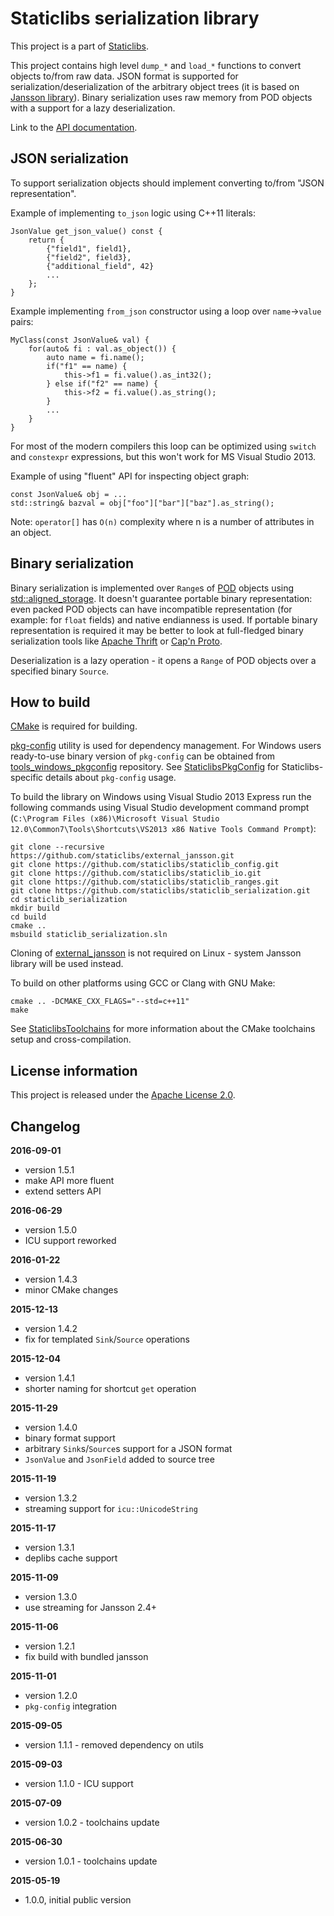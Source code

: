 Staticlibs serialization library
================================

This project is a part of [Staticlibs](http://staticlibs.net/).

This project contains high level `dump_*` and `load_*` functions to convert 
objects to/from raw data. JSON format is supported for serialization/deserialization of the
arbitrary object trees (it is based on [Jansson library](https://github.com/akheron/jansson)).
Binary serialization uses raw memory from POD objects with a support for a lazy deserialization.

Link to the [API documentation](http://staticlibs.github.io/staticlib_serialization/docs/html/namespacestaticlib_1_1serialization.html).

JSON serialization
------------------

To support serialization objects should implement converting to/from "JSON representation".

Example of implementing `to_json` logic using C++11 literals:

    JsonValue get_json_value() const {
        return {
            {"field1", field1},
            {"field2", field3},
            {"additional_field", 42}
            ...
        };
    }

Example implementing `from_json` constructor using a loop over `name`->`value` pairs:

    MyClass(const JsonValue& val) {
        for(auto& fi : val.as_object()) {
            auto name = fi.name();
            if("f1" == name) {
                this->f1 = fi.value().as_int32();
            } else if("f2" == name) {
                this->f2 = fi.value().as_string();
            }
            ...
        }
    }

For most of the modern compilers this loop can be optimized using `switch` and `constexpr`
expressions, but this won't work for MS Visual Studio 2013.

Example of using "fluent" API for inspecting object graph:

    const JsonValue& obj = ...
    std::string& bazval = obj["foo"]["bar"]["baz"].as_string();

Note: `operator[]` has `O(n)` complexity where n is a number of attributes in an object.

Binary serialization
--------------------

Binary serialization is implemented over `Range`s of [POD](http://en.cppreference.com/w/cpp/concept/PODType) 
objects using [std::aligned_storage](http://en.cppreference.com/w/cpp/types/aligned_storage). It doesn't
guarantee portable binary representation: even packed POD objects can have incompatible representation
(for example: for `float` fields) and native endianness is used. If portable binary representation is
required it may be better to look at full-fledged binary serialization tools like 
[Apache Thrift](https://thrift.apache.org/) or [Cap'n Proto](https://capnproto.org/).

Deserialization is a lazy operation - it opens a `Range` of POD objects over a specified binary `Source`.

How to build
------------

[CMake](http://cmake.org/) is required for building.

[pkg-config](http://www.freedesktop.org/wiki/Software/pkg-config/) utility is used for dependency management.
For Windows users ready-to-use binary version of `pkg-config` can be obtained from [tools_windows_pkgconfig](https://github.com/staticlibs/tools_windows_pkgconfig) repository.
See [StaticlibsPkgConfig](https://github.com/staticlibs/wiki/wiki/StaticlibsPkgConfig) for Staticlibs-specific details about `pkg-config` usage.

To build the library on Windows using Visual Studio 2013 Express run the following commands using
Visual Studio development command prompt 
(`C:\Program Files (x86)\Microsoft Visual Studio 12.0\Common7\Tools\Shortcuts\VS2013 x86 Native Tools Command Prompt`):

    git clone --recursive https://github.com/staticlibs/external_jansson.git
    git clone https://github.com/staticlibs/staticlib_config.git
    git clone https://github.com/staticlibs/staticlib_io.git
    git clone https://github.com/staticlibs/staticlib_ranges.git
    git clone https://github.com/staticlibs/staticlib_serialization.git
    cd staticlib_serialization
    mkdir build
    cd build
    cmake .. 
    msbuild staticlib_serialization.sln

Cloning of [external_jansson](https://github.com/staticlibs/external_jansson.git) is not required on Linux - 
system Jansson library will be used instead.

To build on other platforms using GCC or Clang with GNU Make:

    cmake .. -DCMAKE_CXX_FLAGS="--std=c++11"
    make

See [StaticlibsToolchains](https://github.com/staticlibs/wiki/wiki/StaticlibsToolchains) for 
more information about the CMake toolchains setup and cross-compilation.

License information
-------------------

This project is released under the [Apache License 2.0](http://www.apache.org/licenses/LICENSE-2.0).

Changelog
---------

**2016-09-01**

 * version 1.5.1
 * make API more fluent
 * extend setters API

**2016-06-29**

 * version 1.5.0
 * ICU support reworked

**2016-01-22**

 * version 1.4.3
 * minor CMake changes

**2015-12-13**

 * version 1.4.2
 * fix for templated `Sink`/`Source` operations

**2015-12-04**

 * version 1.4.1
 * shorter naming for shortcut `get` operation

**2015-11-29**

 * version 1.4.0
 * binary format support
 * arbitrary `Sink`s/`Source`s support for a JSON format
 * `JsonValue` and `JsonField` added to source tree

**2015-11-19**

 * version 1.3.2
 * streaming support for `icu::UnicodeString`

**2015-11-17**

 * version 1.3.1
 * deplibs cache support

**2015-11-09**

 * version 1.3.0
 * use streaming for Jansson 2.4+

**2015-11-06**

 * version 1.2.1
 * fix build with bundled jansson

**2015-11-01**

 * version 1.2.0
 * `pkg-config` integration

**2015-09-05**

 * version 1.1.1 - removed dependency on utils

**2015-09-03**

 * version 1.1.0 - ICU support

**2015-07-09**

 * version 1.0.2 - toolchains update

**2015-06-30**

 * version 1.0.1 - toolchains update

**2015-05-19**

 * 1.0.0, initial public version
